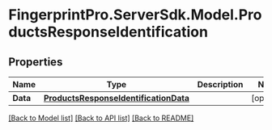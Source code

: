 # FingerprintPro.ServerSdk.Model.ProductsResponseIdentification
## Properties

Name | Type | Description | Notes
------------ | ------------- | ------------- | -------------
**Data** | [**ProductsResponseIdentificationData**](ProductsResponseIdentificationData.md) |  | [optional] 

[[Back to Model list]](../README.md#documentation-for-models) [[Back to API list]](../README.md#documentation-for-api-endpoints) [[Back to README]](../README.md)

